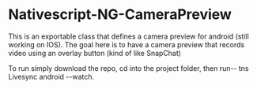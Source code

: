 # Nativescript-NG-CameraPreview
This is an exportable class that defines a camera preview for android (still working on IOS). The goal here is to have a camera preview that records video using an overlay button (kind of like SnapChat)


To run simply download the repo, cd into the project folder, then run-- tns Livesync android --watch.
